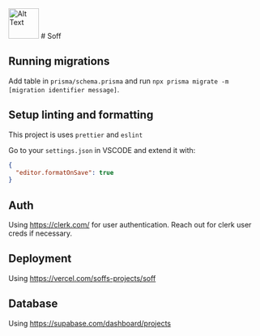 <img src="https://github.com/bhausleitner/soff/assets/58265021/40b428ec-cf52-43df-a64a-51d70e1f5466" alt="Alt Text" height="60" />
# Soff

## Running migrations

Add table in `prisma/schema.prisma` and run `npx prisma migrate -m [migration identifier message]`.

## Setup linting and formatting

This project is uses `prettier` and `eslint`

Go to your `settings.json` in VSCODE and extend it with:

```json
{
  "editor.formatOnSave": true
}
```

## Auth

Using https://clerk.com/ for user authentication. Reach out for clerk user creds if necessary.

## Deployment

Using https://vercel.com/soffs-projects/soff

## Database

Using https://supabase.com/dashboard/projects
